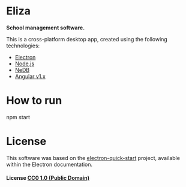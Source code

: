 # Eliza

**School management software.** 

This is a cross-platform desktop app, created using the following technologies: 

- [Electron](https://electronjs.org/)
- [Node.js](https://nodejs.org/en/)
- [NeDB](https://github.com/louischatriot/nedb)
- [Angular v1.x](https://angularjs.org/)

# How to run

npm start

# License

This software was based on the [electron-quick-start](https://github.com/electron/electron-quick-start) project, available within the Electron documentation.

#### License [CC0 1.0 (Public Domain)](LICENSE.md)
